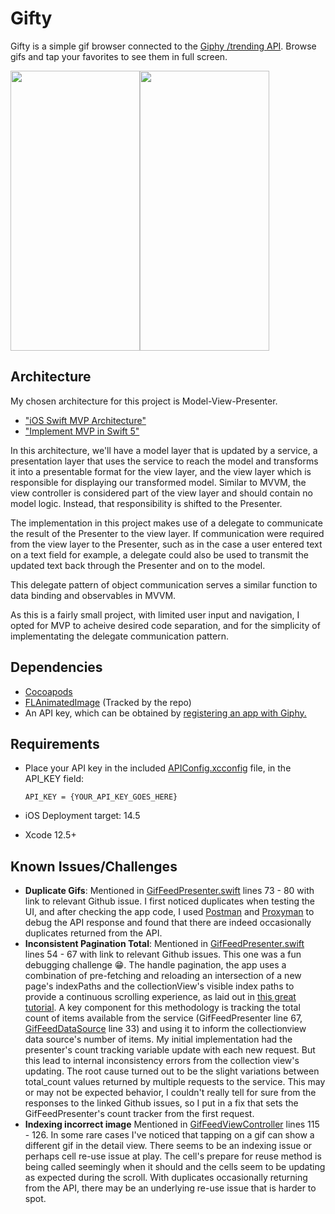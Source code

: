 # Gifty
Gifty is a simple gif browser connected to the [Giphy /trending API](https://developers.giphy.com/docs/api/endpoint#trending). Browse gifs and tap your favorites to see them in full screen.

<img src="https://github.com/bryantm1123/Gifty/blob/screenshots/Screenshots/GiftyBrowser.PNG" width="207" height="448"><img src="https://github.com/bryantm1123/Gifty/blob/screenshots/Screenshots/GiftyDetail.PNG" width="207" height="448">

## Architecture
My chosen architecture for this project is Model-View-Presenter.
* ["iOS Swift MVP Architecture"](https://saad-eloulladi.medium.com/ios-swift-mvp-architecture-pattern-a2b0c2d310a3)
* ["Implement MVP in Swift 5"](https://betterprogramming.pub/implement-a-model-view-presenter-architecture-in-swift-5-dfa21bbb8e0b)

In this architecture, we'll have a model layer that is updated by a service, a presentation layer that uses the service to reach the model and transforms it into a presentable format for the view layer, and the view layer which is responsible for displaying our transformed model. Similar to MVVM, the view controller is considered part of the view layer and should contain no model logic. Instead, that responsibility is shifted to the Presenter.

The implementation in this project makes use of a delegate to communicate the result of the Presenter to the view layer. If communication were required from the view layer to the Presenter, such as in the case a user entered text on a text field for example, a delegate could also be used to transmit the updated text back through the Presenter and on to the model.

This delegate pattern of object communication serves a similar function to data binding and observables in MVVM. 

As this is a fairly small project, with limited user input and navigation, I opted for MVP to acheive desired code separation, and for the simplicity of implementating the delegate communication pattern. 

## Dependencies
* [Cocoapods](https://cocoapods.org)
* [FLAnimatedImage](https://github.com/Flipboard/FLAnimatedImage) (Tracked by the repo)
* An API key, which can be obtained by [registering an app with Giphy.](https://developers.giphy.com/dashboard/?create=true)

## Requirements
* Place your API key in the included [APIConfig.xcconfig](https://github.com/bryantm1123/Gifty/blob/master/Gifty/APIConfig.xcconfig) file, in the API_KEY field:

    `API_KEY = {YOUR_API_KEY_GOES_HERE}`

* iOS Deployment target: 14.5
* Xcode 12.5+

## Known Issues/Challenges
* **Duplicate Gifs**: Mentioned in [GifFeedPresenter.swift](https://github.com/bryantm1123/Gifty/blob/master/Gifty/GifFeed/Presenter/GifFeedPresenter.swift) lines 73 - 80 with link to relevant Github issue. I first noticed duplicates when testing the UI, and after checking the app code, I used [Postman](https://www.postman.com) and [Proxyman](https://proxyman.io) to debug the API response and found that there are indeed occasionally duplicates returned from the API.
* **Inconsistent Pagination Total**: Mentioned in [GifFeedPresenter.swift](https://github.com/bryantm1123/Gifty/blob/master/Gifty/GifFeed/Presenter/GifFeedPresenter.swift) lines 54 - 67 with link to relevant Github issues. This one was a fun debugging challenge 😁. The handle pagination, the app uses a combination of pre-fetching and reloading an intersection of a new page's indexPaths and the collectionView's visible index paths to provide a continuous scrolling experience, as laid out in [this great tutorial](https://www.raywenderlich.com/5786-uitableview-infinite-scrolling-tutorial). A key component for this methodology is tracking the total count of items available from the service (GifFeedPresenter line 67, [GifFeedDataSource](https://github.com/bryantm1123/Gifty/blob/master/Gifty/GifFeed/Presenter/GifFeedDataSource.swift) line 33) and using it to inform the collectionview data source's number of items. My initial implementation had the presenter's count tracking variable update with each new request. But this lead to internal inconsistency errors from the collection view's updating. The root cause turned out to be the slight variations between total_count values returned by multiple requests to the service. This may or may not be expected behavior, I couldn't really tell for sure from the responses to the linked Github issues, so I put in a fix that sets the GifFeedPresenter's count tracker from the first request.
* **Indexing incorrect image** Mentioned in [GifFeedViewController](https://github.com/bryantm1123/Gifty/blob/master/Gifty/GifFeed/Views/GifFeedViewController.swift) lines 115 - 126. In some rare cases I've noticed that tapping on a gif can show a different gif in the detail view. There seems to be an indexing issue or perhaps cell re-use issue at play. The cell's prepare for reuse method is being called seemingly when it should and the cells seem to be updating as expected during the scroll. With duplicates occasionally returning from the API, there may be an underlying re-use issue that is harder to spot.
